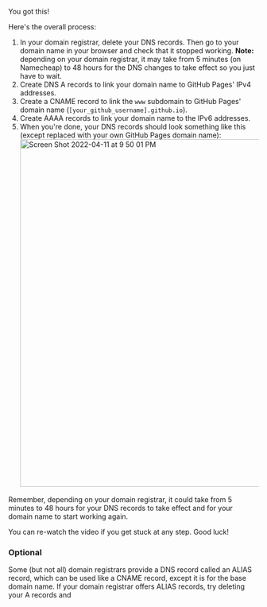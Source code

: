 You got this!

Here's the overall process:<br>
1. In your domain registrar, delete your DNS records. Then go to your domain name in your browser and check that it stopped working. **Note:** depending on your domain registrar, it may take from 5 minutes (on Namecheap) to 48 hours for the DNS changes to take effect so you just have to wait. 
2. Create DNS A records to link your domain name to GitHub Pages' IPv4 addresses.<br>
3. Create a CNAME record to link the `www` subdomain to GitHub Pages' domain name (`[your_github_username].github.io`).
5. Create AAAA records to link your domain name to the IPv6 addresses.<br>
6. When you're done, your DNS records should look something like this (except replaced with your own GitHub Pages domain name): <img width="700" alt="Screen Shot 2022-04-11 at 9 50 01 PM" src="https://user-images.githubusercontent.com/70604577/162862720-36811ce4-2c7b-4471-8df2-c2cdbc46d186.png">

Remember, depending on your domain registrar, it could take from 5 minutes to 48 hours for your DNS records to take effect and for your domain name to start working again.

You can re-watch the video if you get stuck at any step. Good luck!

### Optional
Some (but not all) domain registrars provide a DNS record called an ALIAS record, which can be used like a CNAME record, except it is for the base domain name. If your domain registrar offers ALIAS records, try deleting your A records and 


